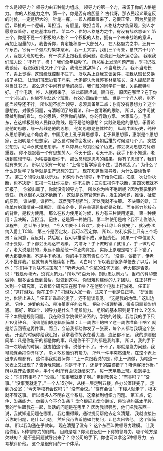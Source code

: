 什么是领导力？
领导力由五种能力组成。
领导力的第一个力，来源于你的人格魅力。
你的人格魅力之中，第一个，你是否有啥胆量？
古代呀，那农民起义军造反的时候，一定是胆大的。
针笔一挥，一帮人都跟着来了，这很正常。
因为胆量背后，牵扯的一个逻辑，叫担当。
有胆量，敢担当着，人格魅力才能呈现，别人才愿意跟着你，这是基本条件。
第二个，你的人格魅力之中，有没有战略意识？
第三个，你是不是一个积极的人格？
一个积极的人格，拥有一个未来战略的意识，再加上胆量的人，我告诉你，肯定能积累一大部分人。
在人格魅力之中，还有一个东西，它有一个强烈的集体意识。
我一上大学，我们三个专业，总共六十几个人，我是大班的班长。
有一次系上跟我们谈问题，没谈到一起开运动会。
我跟我们班人说：“不开了，撤！”
我们全年级吵了。
所以系上发现问题严重，季书记找我谈话。
我跟我们班又开了个会，我班长就辞掉了，不当班长了。
我不当班长了，系上觉得，这班级就控制不住了。
所以系上跟我又谈条件，把我从班长又换成了书记。
让我们班里边若干年来，大家都认为就郭春林是班长，没人提起郭春林当过书记。
那么这个中间有清晰的感受，我们班的同学在一起，关系都特别好。
打个电话，哗，人就都来了。
彼此都很坦诚，很自在。
原因在哪里？在于你一个领头的，你能不能让这个班级，有效的团结到一起。
但是一个好人呀，能不能当领导还不行。
所以能不能当领导，必须具备第二点：你有没有思想力？
这个思想内，对很多问题，有清晰明了的看法，和一套清晰的思路。
所以，这中间就牵扯到你的看法，你的思路，然后你的战略，你的行动方案。
大家留心，毛泽东，在这样极强的人民群众路线，是不是他的思想？
实践论是他的思想，矛盾论是他的思想，统一战线是他的思想。
他的思想是整体性的。
纵观中国历史，纯粹从思想家的这个角度讲，中国历史上孔子算思想家，老子算思想家，惠崇是个思想家，王阳明是个思想家。
那么这时候你会发现，再朝后推的时候没几个了。
突然会想到，毛泽东就是思想家。
所以你真正的划回这个历史，你会发现思想力特别重要。
你不是跟着一个有思想的人，今天干这，明天干那，我手下都不知道，老板到底想干啥，为啥要跟着你干。
那么思想是思考的结果。
你有了思想了，我们就有未来了。
所以尼采有一句话：“上帝把哲学家管不住，世界就乱了。”
为什么？什么是哲学？哲学就是生产思想的工厂。
现在知道当领导者，为什么要读哲学了。
第三个领导力是决断力。
如果你作为领导，手下给你汇报，汇报一次让你决断，你不决断；汇报一次让你决断，你不决断；三次汇报你不决断，第四次我就不汇报了。
你被出局了，你就没有领导力了。
所以你为啥不绝断呢？因为我要承担责任。
所以很多人就不绝断了。
这就是政府官僚体系，发生的问题，推诿、扯皮的原因。
谁决策，谁担当。
既然我不想担当，所以我就不决策。
不决策的话，工作单位的事情就一塌糊涂。
国有企业，现在普遍现象就是这样。
而决断力的核心的背后，是权力使用。
那么在权力使用的时候，权力有三种使用逻辑。
第一种使用：我决断，我担当。
记住，这是第一种使用。
第二种使用是啥？我不让你纳入议程中。
这叫许可使用。
“今天咱要不上会议”，我不让你上会就完了，就没办法纳入爵士TC嘛。
第三个是否定权，我可以否定你。
所以，权利实际上只有三个场景：我同意，我反对，然后呢，我可以推诿不成，承担责任。
如果一个单位老大过于强势，手下都会出现这种现象。
为啥呀？手下做的错了就错了，手下做的对了，老大说是错的，永远不能给他一种正向肯定。
实际上原理是啥？手下错了，老大都要承担，不是手下承担。
你的手下就有责任心了。
“没事，做错了，俺老大不批评我。”
他就有勇气继续朝下做。
明白吗？
所以我到很多单位去了以后，问他：“你们手下为啥不决策呢？”
“听老大的。”
你拿的任何方案，老大都是否定。
说：“我是你老大，没有决策力。”
所以“将自为帅，则缺乏决断力”。
当将的料却要做帅，很多企业做到最后，就做到这种。
你很难构建你的人才团队。
任正非有一次到一个研究室，去看那个研究员在那干啥？在他那个电脑上打游戏。
任正非说：“这打游戏，你在工作？”
打游戏人家一看，进来了一看是任正非。
“研发重地，你禁止进入。”
任正非乖乖的走了，还不能谈意见。
“这是我的地盘。”
这叫边界。
记住，决策的核心，是决策责任的边界。
把这个道理想通，很多问题都能想通。
那好，第四个，领导力是什么？组织能力。
组织的基本原则是干什么？怎么干？本质是规则问题。
我在欧亚学院做经济系的，学院的时候，我给我的手下只开10分钟会。
我给他们的逻辑很简单：上一周你干的啥？这一周你准备干啥？
就是给我回答这两件事。
而且，会前我都给你发了一张表，每个人都给我填这个张表。
开会的时候你给我汇报，我拿着你的表在看大脑，连记都不记。
我的原则很简单：凡是你能干的都是你的事，凡是你干不了的都是我的事。
所以，我的手下每一次填表的时候，就害怕这个事，说他干不了。
干不了，那就是能力问题，我可能就会把你开除了。
没人敢说他没有能力。
所以一件事突然连起，在这个表上出来两周都有。
这件事我就要问你：“上一次跟我说的是，你上一周做，为啥这一次表上又出现了？告诉我原因。你是干不了，还是干的路径错了？咱俩客场分析。”
所以我开会很简单，半个小时所有会议就结束了。
每一天早晨上班，走到学生处：“你们有事吗？”
“没事。”
“没事我就走了啊。”
走到教务处：“有事吗？”
“没事。”
“没事我就走了。”
一个人15分钟，从楼一层走到五楼，各办公室转完了。
走到办公室：“今天学校有会议吗？”
“没有会议。”
“没有会议”，下楼人就走了，根本就不管这事。
所以很多人不明白这个系统，这牵扯到组织力问题。
第五点，记住，沟通能力。
你跟人会不会沟通？
学会提问和学会聆听，是沟通的基本手段。
我的学生跟我在一起，谈话的问题是在哪里？
因为我很强势，他们把我东西一说，我就知道问题在哪里。
我也懒得跟，通过提问帮他去定义清楚。
我就直接告诉你的问题，是什么问题。
然后我再告诉他如何提问，让他去回答他。
这个很简单。
所以我沟通在乎效率。
现在清楚了没有？
这个东西叫做领导力建模。
让我给你们，5种领导力的结构。
目的是啥？你现在反思一下你的领导力，哪个地方是欠缺的？
是不是问题就导出来了？
你公司的手下，你也可以拿这5种领导力，去考核评价他。
这个是很有用的一个体系。